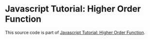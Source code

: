 # Javascript Tutorial: Higher Order Function

This source code is part of [Javascript Tutorial: Higher Order Function](https://www.djamware.com/post/5ec5f7609c9e8f06bd30253d/javascript-tutorial-higher-order-function-examples).

